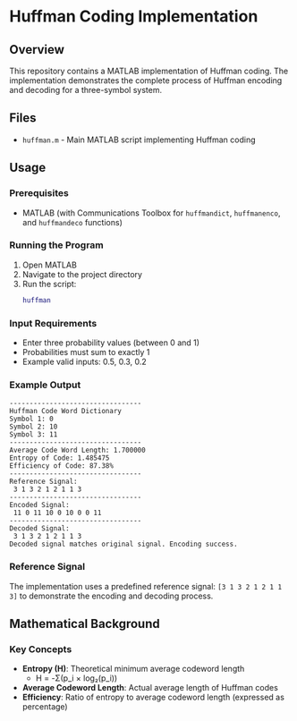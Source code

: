 # Huffman Coding Implementation

## Overview

This repository contains a MATLAB implementation of Huffman coding. The implementation demonstrates the complete process of Huffman encoding and decoding for a three-symbol system.

## Files

- `huffman.m` - Main MATLAB script implementing Huffman coding

## Usage

### Prerequisites
- MATLAB (with Communications Toolbox for `huffmandict`, `huffmanenco`, and `huffmandeco` functions)

### Running the Program
1. Open MATLAB
2. Navigate to the project directory
3. Run the script:
   ```matlab
   huffman
   ```

### Input Requirements
- Enter three probability values (between 0 and 1)
- Probabilities must sum to exactly 1
- Example valid inputs: 0.5, 0.3, 0.2

### Example Output
```
---------------------------------
Huffman Code Word Dictionary
Symbol 1: 0
Symbol 2: 10
Symbol 3: 11
---------------------------------
Average Code Word Length: 1.700000
Entropy of Code: 1.485475
Efficiency of Code: 87.38%
---------------------------------
Reference Signal:
 3 1 3 2 1 2 1 1 3
---------------------------------
Encoded Signal:
 11 0 11 10 0 10 0 0 11
---------------------------------
Decoded Signal:
 3 1 3 2 1 2 1 1 3
Decoded signal matches original signal. Encoding success.
```

### Reference Signal
The implementation uses a predefined reference signal: `[3 1 3 2 1 2 1 1 3]` to demonstrate the encoding and decoding process.

## Mathematical Background

### Key Concepts
- **Entropy (H)**: Theoretical minimum average codeword length
  - H = -Σ(p_i × log₂(p_i))
- **Average Codeword Length**: Actual average length of Huffman codes
- **Efficiency**: Ratio of entropy to average codeword length (expressed as percentage)
